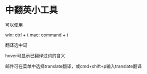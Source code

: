 # 中翻英小工具

可以使用

win: ctrl + t
mac: command + t

翻译选中词

hover可显示已翻译过词的含义

邮件可在菜单中选择translate翻译，或cmd+shift+p输入translate翻译
